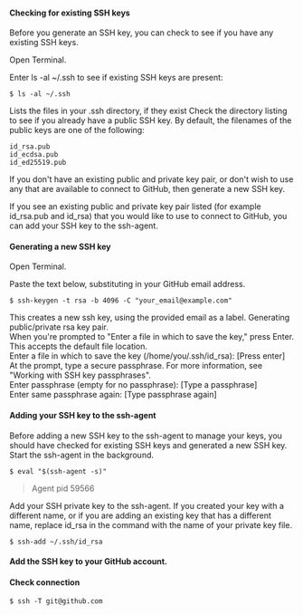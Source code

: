 #### Checking for existing SSH keys  

Before you generate an SSH key, you can check to see if you have any existing SSH keys.

Open Terminal.

Enter ls -al ~/.ssh to see if existing SSH keys are present:

    $ ls -al ~/.ssh 
    
Lists the files in your .ssh directory, if they exist
Check the directory listing to see if you already have a public SSH key.
By default, the filenames of the public keys are one of the following:

    id_rsa.pub
    id_ecdsa.pub
    id_ed25519.pub
    
If you don't have an existing public and private key pair, or don't wish to use any that are available to connect to GitHub,
then generate a new SSH key.

If you see an existing public and private key pair listed (for example id_rsa.pub and id_rsa) that you would like to use to connect to GitHub, you can add your SSH key to the ssh-agent.

#### Generating a new SSH key

Open Terminal.

Paste the text below, substituting in your GitHub email address.

    $ ssh-keygen -t rsa -b 4096 -C "your_email@example.com"
    
This creates a new ssh key, using the provided email as a label. Generating public/private rsa key pair.  
When you're prompted to "Enter a file in which to save the key," press Enter. This accepts the default file location.  
Enter a file in which to save the key (/home/you/.ssh/id_rsa): [Press enter]  
At the prompt, type a secure passphrase. For more information, see "Working with SSH key passphrases".  
Enter passphrase (empty for no passphrase): [Type a passphrase]  
Enter same passphrase again: [Type passphrase again]  

#### Adding your SSH key to the ssh-agent

Before adding a new SSH key to the ssh-agent to manage your keys, you should have checked for existing SSH keys and generated a new SSH key. 
Start the ssh-agent in the background.  

    $ eval "$(ssh-agent -s)"
   > Agent pid 59566
   
Add your SSH private key to the ssh-agent. If you created your key with a different name, or if you are adding an existing key that has a different name, replace id_rsa in the command with the name of your private key file.

    $ ssh-add ~/.ssh/id_rsa  
    
#### Add the SSH key to your GitHub account.
#### Check connection
    
    $ ssh -T git@github.com
